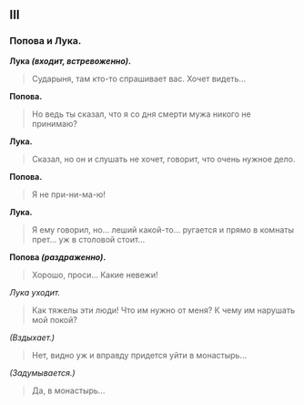 
## III
### Попова и Лука.

**Лука *(входит, встревоженно)*.**
> Сударыня, там кто-то спрашивает вас. Хочет видеть...

**Попова.**
> Но ведь ты сказал, что я со дня смерти мужа никого не принимаю?

**Лука.**
> Сказал, но он и слушать не хочет, говорит, что очень нужное дело.

**Попова.**
> Я не при-ни-ма-ю!

**Лука.**
> Я ему говорил, но... леший какой-то... ругается и прямо в комнаты прет... уж в столовой стоит...

**Попова *(раздраженно)*.**

> Хорошо, проси... Какие невежи!

*Лука уходит.*

> Как тяжелы эти люди! Что им нужно от меня? К чему им нарушать мой покой?

*(Вздыхает.)*

> Нет, видно уж и вправду придется уйти в монастырь...

*(Задумывается.)*

> Да, в монастырь...
